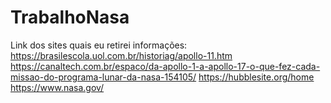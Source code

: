 # TrabalhoNasa

Link dos sites quais eu retirei informações:
https://brasilescola.uol.com.br/historiag/apollo-11.htm
https://canaltech.com.br/espaco/da-apollo-1-a-apollo-17-o-que-fez-cada-missao-do-programa-lunar-da-nasa-154105/
https://hubblesite.org/home
https://www.nasa.gov/
